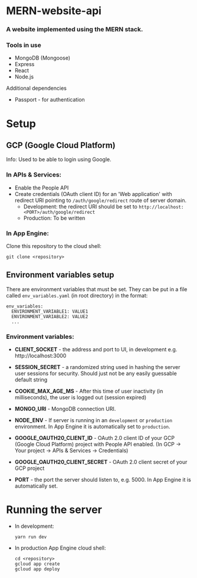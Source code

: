 # MERN-website-api

### A website implemented using the MERN stack.

### Tools in use

- MongoDB (Mongoose)
- Express
- React
- Node.js

Additional dependencies

- Passport - for authentication

# Setup

## GCP (Google Cloud Platform)

Info: Used to be able to login using Google.

### In APIs & Services:

- Enable the People API
- Create credentials (OAuth client ID) for an 'Web application' with redirect URI pointing to `/auth/google/redirect` route of server domain.
  - Development: the redirect URI should be set to
    `http://localhost:<PORT>/auth/google/redirect`
  - Production: To be written

### In App Engine:

Clone this repository to the cloud shell:

    git clone <repository>

## Environment variables setup

There are environment variables that must be set. They can be put in a file called `env_variables.yaml` (in root directory) in the format:

    env_variables:
      ENVIRONMENT_VARIABLE1: VALUE1
      ENVIRONMENT_VARIABLE2: VALUE2
      ...

### Environment variables:

- **CLIENT_SOCKET** - the address and port to UI, in development e.g. http://localhost:3000

- **SESSION_SECRET** - a randomized string used in hashing the server user sessions for security. Should just not be any easily guessable default string

- **COOKIE_MAX_AGE_MS** - After this time of user inactivity (in milliseconds), the user is logged out (session expired)

- **MONGO_URI** - MongoDB connection URI.

- **NODE_ENV** - If server is running in an `development` or `production` environment. In App Engine it is automatically set to `production`.

- **GOOGLE_OAUTH20_CLIENT_ID** - OAuth 2.0 client ID of your GCP (Google Cloud Platform) project with People API enabled. (In GCP -> Your project -> APIs & Services -> Credentials)

* **GOOGLE_OAUTH20_CLIENT_SECRET** - OAuth 2.0 client secret of your GCP project

* **PORT** - the port the server should listen to, e.g. 5000. In App Engine it is automatically set.

# Running the server

- In development:

      yarn run dev

- In production App Engine cloud shell:

      cd <repository>
      gcloud app create
      gcloud app deploy
